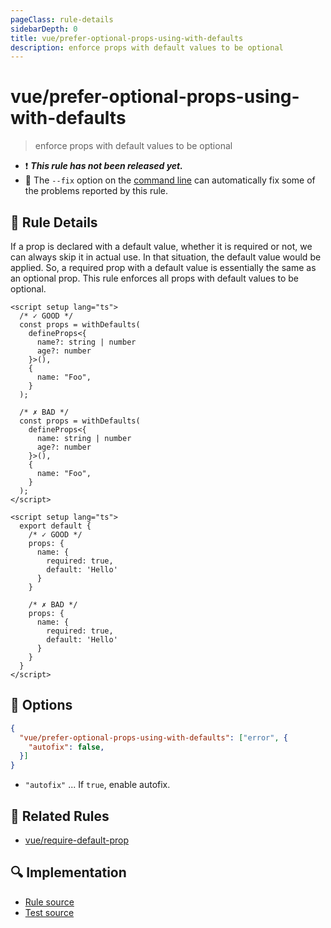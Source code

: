 ```yaml
---
pageClass: rule-details
sidebarDepth: 0
title: vue/prefer-optional-props-using-with-defaults
description: enforce props with default values ​​to be optional
---
```

# vue/prefer-optional-props-using-with-defaults

> enforce props with default values ​​to be optional

- :exclamation: <badge text="This rule has not been released yet." vertical="middle" type="error"> ***This rule has not been released yet.*** </badge>
- :wrench: The `--fix` option on the [command line](https://eslint.org/docs/user-guide/command-line-interface#fixing-problems) can automatically fix some of the problems reported by this rule.

## :book: Rule Details

If a prop is declared with a default value, whether it is required or not, we can always skip it in actual use. In that situation, the default value would be applied.
So, a required prop with a default value is essentially the same as an optional prop.
This rule enforces all props with default values to be optional.

<eslint-code-block fix :rules="{'vue/prefer-optional-props-using-with-defaults': ['error', { autoFix: true }]}">

```vue
<script setup lang="ts">
  /* ✓ GOOD */
  const props = withDefaults(
    defineProps<{
      name?: string | number
      age?: number
    }>(),
    {
      name: "Foo",
    }
  );

  /* ✗ BAD */
  const props = withDefaults(
    defineProps<{
      name: string | number
      age?: number
    }>(),
    {
      name: "Foo",
    }
  );
</script>
```

</eslint-code-block>

<eslint-code-block fix :rules="{'vue/prefer-optional-props-using-with-defaults': ['error', { autoFix: true }]}">

```vue
<script setup lang="ts">
  export default {
    /* ✓ GOOD */
    props: {
      name: {
        required: true,
        default: 'Hello'
      }
    }

    /* ✗ BAD */
    props: {
      name: {
        required: true,
        default: 'Hello'
      }
    }
  }
</script>
```

</eslint-code-block>

## :wrench: Options

```json
{
  "vue/prefer-optional-props-using-with-defaults": ["error", {
    "autofix": false,
  }]
}
```

- `"autofix"` ... If `true`, enable autofix.

## :couple: Related Rules

- [vue/require-default-prop](./require-default-prop.md)

## :mag: Implementation

- [Rule source](https://github.com/vuejs/eslint-plugin-vue/blob/master/lib/rules/prefer-optional-props-using-with-defaults.js)
- [Test source](https://github.com/vuejs/eslint-plugin-vue/blob/master/tests/lib/rules/prefer-optional-props-using-with-defaults.js)
